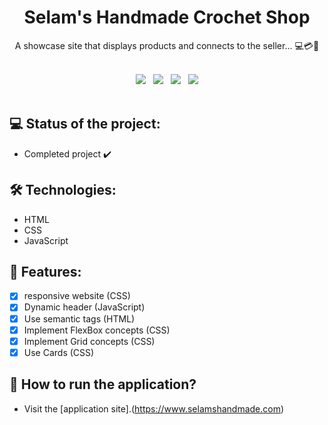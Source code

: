 <h1 align="center">Selam's Handmade Crochet Shop</h1>
<p align="center">A showcase site that displays products and connects to the seller... 💻💳🧶</p>

<br>
<div align="center"> 
  <img src="https://img.shields.io/badge/GitHub-000?style=social&logo=github&logoColor=469BD2">
  &nbsp;
  <img src="https://img.shields.io/badge/HTML-000?style=social&logo=html5&logoColor=469BD2">
  &nbsp;
  <img src="https://img.shields.io/badge/CSS-000?style=social&logo=css3&logoColor=469BD2">
  &nbsp;
  <img src="https://img.shields.io/badge/JavaScript-000?style=social&logo=javascript&logoColor=469BD2">
</div>
<br>

## 💻 Status of the project:

- Completed project ✔️

## 🛠 Technologies:

- HTML
- CSS
- JavaScript

## 📝 Features:

- [x] responsive website (CSS)
- [x] Dynamic header (JavaScript)
- [x] Use semantic tags (HTML)
- [x] Implement FlexBox concepts (CSS)
- [x] Implement Grid concepts (CSS)
- [x] Use Cards (CSS)

## 🚀 How to run the application?

- Visit the [application site].(https://www.selamshandmade.com)



